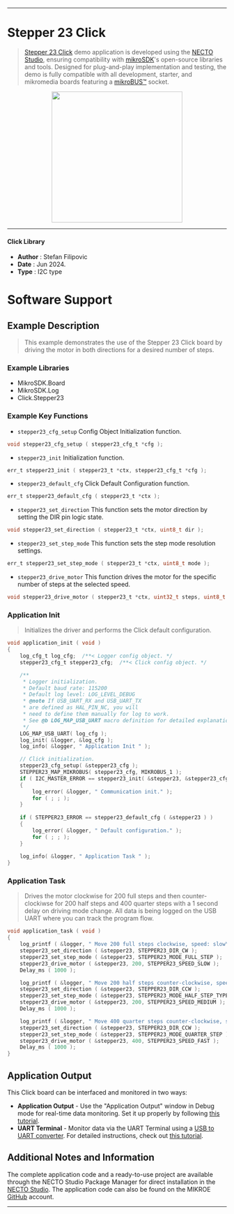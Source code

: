 
---
# Stepper 23 Click

> [Stepper 23 Click](https://www.mikroe.com/?pid_product=MIKROE-6253) demo application is developed using
the [NECTO Studio](https://www.mikroe.com/necto), ensuring compatibility with [mikroSDK](https://www.mikroe.com/mikrosdk)'s
open-source libraries and tools. Designed for plug-and-play implementation and testing, the demo is fully compatible with
all development, starter, and mikromedia boards featuring a [mikroBUS&trade;](https://www.mikroe.com/mikrobus) socket.

<p align="center">
  <img src="https://www.mikroe.com/?pid_product=MIKROE-6253&image=1" height=300px>
</p>

---

#### Click Library

- **Author**        : Stefan Filipovic
- **Date**          : Jun 2024.
- **Type**          : I2C type

# Software Support

## Example Description

> This example demonstrates the use of the Stepper 23 Click board by driving the motor in both directions for a desired number of steps.

### Example Libraries

- MikroSDK.Board
- MikroSDK.Log
- Click.Stepper23

### Example Key Functions

- `stepper23_cfg_setup` Config Object Initialization function.
```c
void stepper23_cfg_setup ( stepper23_cfg_t *cfg );
```

- `stepper23_init` Initialization function.
```c
err_t stepper23_init ( stepper23_t *ctx, stepper23_cfg_t *cfg );
```

- `stepper23_default_cfg` Click Default Configuration function.
```c
err_t stepper23_default_cfg ( stepper23_t *ctx );
```

- `stepper23_set_direction` This function sets the motor direction by setting the DIR pin logic state.
```c
void stepper23_set_direction ( stepper23_t *ctx, uint8_t dir );
```

- `stepper23_set_step_mode` This function sets the step mode resolution settings.
```c
err_t stepper23_set_step_mode ( stepper23_t *ctx, uint8_t mode );
```

- `stepper23_drive_motor` This function drives the motor for the specific number of steps at the selected speed.
```c
void stepper23_drive_motor ( stepper23_t *ctx, uint32_t steps, uint8_t speed );
```

### Application Init

> Initializes the driver and performs the Click default configuration.

```c
void application_init ( void )
{
    log_cfg_t log_cfg;  /**< Logger config object. */
    stepper23_cfg_t stepper23_cfg;  /**< Click config object. */

    /** 
     * Logger initialization.
     * Default baud rate: 115200
     * Default log level: LOG_LEVEL_DEBUG
     * @note If USB_UART_RX and USB_UART_TX 
     * are defined as HAL_PIN_NC, you will 
     * need to define them manually for log to work. 
     * See @b LOG_MAP_USB_UART macro definition for detailed explanation.
     */
    LOG_MAP_USB_UART( log_cfg );
    log_init( &logger, &log_cfg );
    log_info( &logger, " Application Init " );

    // Click initialization.
    stepper23_cfg_setup( &stepper23_cfg );
    STEPPER23_MAP_MIKROBUS( stepper23_cfg, MIKROBUS_1 );
    if ( I2C_MASTER_ERROR == stepper23_init( &stepper23, &stepper23_cfg ) ) 
    {
        log_error( &logger, " Communication init." );
        for ( ; ; );
    }
    
    if ( STEPPER23_ERROR == stepper23_default_cfg ( &stepper23 ) )
    {
        log_error( &logger, " Default configuration." );
        for ( ; ; );
    }
    
    log_info( &logger, " Application Task " );
}
```

### Application Task

> Drives the motor clockwise for 200 full steps and then counter-clockiwse for 200 half
steps and 400 quarter steps with a 1 second delay on driving mode change. All data is
being logged on the USB UART where you can track the program flow.

```c
void application_task ( void )
{
    log_printf ( &logger, " Move 200 full steps clockwise, speed: slow\r\n\n" );
    stepper23_set_direction ( &stepper23, STEPPER23_DIR_CW );
    stepper23_set_step_mode ( &stepper23, STEPPER23_MODE_FULL_STEP );
    stepper23_drive_motor ( &stepper23, 200, STEPPER23_SPEED_SLOW );
    Delay_ms ( 1000 );

    log_printf ( &logger, " Move 200 half steps counter-clockwise, speed: medium\r\n\n" );
    stepper23_set_direction ( &stepper23, STEPPER23_DIR_CCW );
    stepper23_set_step_mode ( &stepper23, STEPPER23_MODE_HALF_STEP_TYPE_A );
    stepper23_drive_motor ( &stepper23, 200, STEPPER23_SPEED_MEDIUM );
    Delay_ms ( 1000 );

    log_printf ( &logger, " Move 400 quarter steps counter-clockwise, speed: fast\r\n\n" );
    stepper23_set_direction ( &stepper23, STEPPER23_DIR_CCW );
    stepper23_set_step_mode ( &stepper23, STEPPER23_MODE_QUARTER_STEP );
    stepper23_drive_motor ( &stepper23, 400, STEPPER23_SPEED_FAST );
    Delay_ms ( 1000 );
}
```

## Application Output

This Click board can be interfaced and monitored in two ways:
- **Application Output** - Use the "Application Output" window in Debug mode for real-time data monitoring.
Set it up properly by following [this tutorial](https://www.youtube.com/watch?v=ta5yyk1Woy4).
- **UART Terminal** - Monitor data via the UART Terminal using
a [USB to UART converter](https://www.mikroe.com/click/interface/usb?interface*=uart,uart). For detailed instructions,
check out [this tutorial](https://help.mikroe.com/necto/v2/Getting%20Started/Tools/UARTTerminalTool).

## Additional Notes and Information

The complete application code and a ready-to-use project are available through the NECTO Studio Package Manager for 
direct installation in the [NECTO Studio](https://www.mikroe.com/necto). The application code can also be found on
the MIKROE [GitHub](https://github.com/MikroElektronika/mikrosdk_click_v2) account.

---
